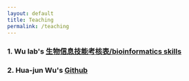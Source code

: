 ```yaml
---
layout: default
title: Teaching
permalink: /teaching
---
```


### 1. Wu lab's [生物信息技能考核表/bioinformatics skills](https://github.com/multiomics-bjmu/multiomics-bjmu.github.io/raw/master/_data/wulab%20bioinformatics%20skills.xlsm)

### 2. Hua-jun Wu's [Github](https://github.com/mthjwu)

